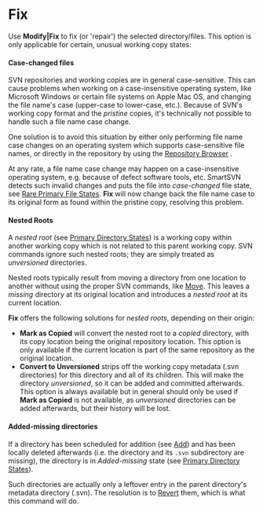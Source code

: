# Fix

Use **Modify\|Fix** to fix (or 'repair') the selected directory/files.
This option is only applicable for certain, unusual working copy states:

#### Case-changed files

SVN repositories and working copies are in general case-sensitive. This
can cause problems when working on a case-insensitive operating system,
like Microsoft Windows or certain file systems on Apple Mac OS, and
changing the file name's case (upper-case to lower-case, etc.). Because
of SVN's working copy format and the *pristine* copies, it's technically
not possible to handle such a file name case change.

One solution is to avoid this situation by either only performing file
name case changes on an operating system which supports case-sensitive
file names, or directly in the repository by using the [Repository Browser](Repository-Browser.md#RepositoryBrowser-repository-browser)
.

At any rate, a file name case change may happen on a case-insensitive
operating system, e.g. because of defect software tools, etc. SmartSVN
detects such invalid changes and puts the file into *case-changed* file
state, see [Rare Primary File States](Directory-Tree-and-File-Table.md#common-primary-file-states2).
**Fix** will now change back the file name case to its original form as
found within the pristine copy, resolving this problem.

#### Nested Roots

A *nested root* (see [Primary Directory States](Directory-Tree-and-File-Table.md#primary-directory-states))
is a working copy within another working copy which is not related to
this parent working copy. SVN commands ignore such nested roots; they
are simply treated as *unversioned* directories.

Nested roots typically result from moving a directory from one location
to another without using the proper SVN commands, like
[Move](Move.md#Move-commands.move). This leaves a *missing*
directory at its original location and introduces a *nested root* at its
current location.

**Fix** offers the following solutions for *nested roots*, depending on
their origin:

-   **Mark as Copied** will convert the nested root to a *copied*
    directory, with its copy location being the original repository
    location. This option is only available if the current location is
    part of the same repository as the original location.
-   **Convert to Unversioned** strips off the working copy metadata
    (.svn directories) for this directory and all of its children. This
    will make the directory *unversioned*, so it can be added and
    committed afterwards. This option is always available but in general
    should only be used if **Mark as Copied** is not available, as
    *unversioned* directories can be added afterwards, but their history
    will be lost.

#### Added-missing directories

If a directory has been scheduled for addition (see
[Add](Add.md#Add-commands.add)) and has been locally deleted
afterwards (i.e. the directory and its `.svn` subdirectory are missing),
the directory is in *Added-missing* state (see [Primary Directory States](Directory-Tree-and-File-Table.md#primary-directory-states)).

Such directories are actually only a leftover entry in the parent
directory's metadata directory (.svn). The resolution is to
[Revert](Revert.md#Revert-commands.revert) them, which is
what this command will do.
